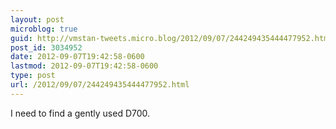 ```yaml
---
layout: post
microblog: true
guid: http://vmstan-tweets.micro.blog/2012/09/07/244249435444477952.html
post_id: 3034952
date: 2012-09-07T19:42:58-0600
lastmod: 2012-09-07T19:42:58-0600
type: post
url: /2012/09/07/244249435444477952.html
---
```

I need to find a gently used D700.
